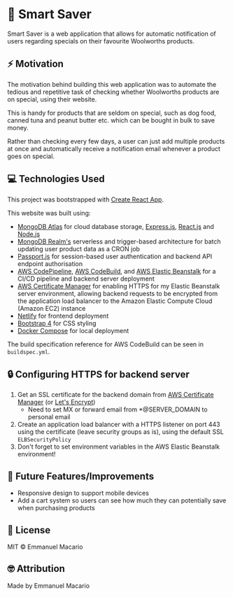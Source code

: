 # 🍎 Smart Saver

Smart Saver is a web application that allows for automatic notification of users regarding specials on their favourite Woolworths products.


## ⚡ Motivation

The motivation behind building this web application was to automate the tedious and repetitive task of checking whether Woolworths products are on special, using their website.

This is handy for products that are seldom on special, such as dog food, canned tuna and peanut butter etc. which can be bought in bulk to save money.

Rather than checking every few days, a user can just add multiple products at once and automatically receive a notification email whenever a product goes on special.


## 💻 Technologies Used
This project was bootstrapped with [Create React App](https://github.com/facebook/create-react-app).

This website was built using:

- [MongoDB Atlas](https://www.mongodb.com/cloud/atlas) for cloud database storage, [Express.js](https://expressjs.com/), [React.js](https://reactjs.org/) and [Node.js](https://nodejs.org/)
- [MongoDB Realm's](https://www.mongodb.com/realm) serverless and trigger-based architecture for batch updating user product data as a CRON job
- [Passport.js](http://www.passportjs.org/) for session-based user authentication and backend API endpoint authorisation
- [AWS CodePipeline](https://aws.amazon.com/codepipeline/), [AWS CodeBuild](https://aws.amazon.com/codebuild/), and [AWS Elastic Beanstalk](https://aws.amazon.com/elasticbeanstalk/) for a CI/CD pipeline and backend server deployment
- [AWS Certificate Manager](https://aws.amazon.com/certificate-manager/) for enabling HTTPS for my Elastic Beanstalk server environment, allowing backend requests to be encrypted from the application load balancer to the Amazon Elastic Compute Cloud (Amazon EC2) instance
- [Netlify](https://www.netlify.com/) for frontend deployment
- [Bootstrap 4](https://getbootstrap.com/) for CSS styling
- [Docker Compose](https://docs.docker.com/compose/) for local deployment

The build specification reference for AWS CodeBuild can be seen in ```buildspec.yml```.


## 🔒 Configuring HTTPS for backend server

1. Get an SSL certificate for the backend domain from [AWS Certificate Manager](https://aws.amazon.com/certificate-manager/) (or [Let's Encrypt](https://letsencrypt.org/))
    * Need to set MX or forward email from *@SERVER_DOMAIN to personal email
2. Create an application load balancer with a HTTPS listener on port 443 using the certificate (leave security groups as is), using the default SSL ```ELBSecurityPolicy```
3. Don't forget to set environment variables in the AWS Elastic Beanstalk environment!


## 🔮 Future Features/Improvements
* Responsive design to support mobile devices
* Add a cart system so users can see how much they can potentially save when purchasing products


## 📄 License
MIT © Emmanuel Macario

## 🤓 Attribution
Made by Emmanuel Macario
